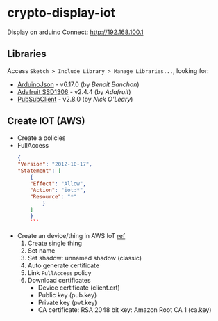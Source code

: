 # crypto-display-iot
Display on arduino
Connect: http://192.168.100.1

## Libraries 
Access `Sketch > Include Library > Manage Libraries...`, looking for:
 - [ArduinoJson](https://arduinojson.org/v6/example/) - v6.17.0 (by *Benoit Banchon*)
 - [Adafruit SSD1306](https://) - v2.4.4 (by *Adafruit*)
 - [PubSubClient](https://) - v2.8.0 (by *Nick O'Leary*)

## Create IOT (AWS)
- Create a policies
- FullAccess
    ```json
    {
    "Version": "2012-10-17",
    "Statement": [
        {
        "Effect": "Allow",
        "Action": "iot:*",
        "Resource": "*"
            }
        ]
        }
        ```
 - Create an device/thing in AWS IoT [ref](https://how2electronics.com/connecting-esp32-to-amazon-aws-iot-core-using-mqtt/)
    1. Create single thing 
    2. Set name
    3. Set shadow: unnamed shadow (classic)
    4. Auto generate certificate
    5. Link `FullAccess` policy
    5. Download certificates
        - Device certificate (client.crt)
        - Public key (pub.key)
        - Private key (pvt.key)
        - CA certificate: RSA 2048 bit key: Amazon Root CA 1 (ca.key)